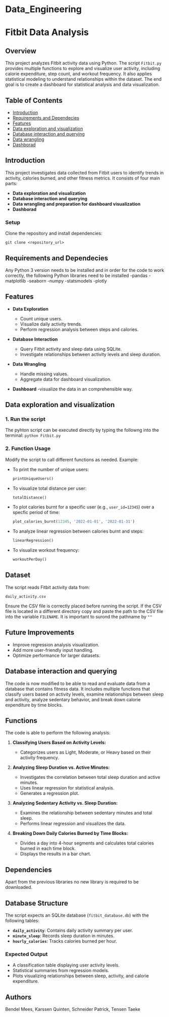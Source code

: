 # Data_Engineering

# Fitbit Data Analysis

## Overview
This project analyzes Fitbit activity data using Python. The script `Fitbit.py` provides multiple functions to explore and visualize user activity, including calorie expenditure, step count, and workout frequency. It also applies statistical modeling to understand relationships within the dataset.
The end goal is to create a dashboard for statistical analysis and data visualization.

## Table of Contents
- [Introduction](#introduction)
- [Requirements and Dependecies](#requirements-and-dependecies) 
- [Features](#features)
- [Data exploration and visualization](#data-exploration)
- [Database interaction and querying](#databse-interaction)
- [Data wrangling](#data-wrangling)
- [Dashborad](#dashboard)




## Introduction
This project investigates data collected from Fitbit users to identify trends in activity, calories burned, and other fitness metrics. It consists of four main parts:
- **Data exploration and visualization**
- **Database interaction and querying**
- **Data wrangling and preparation for dashboard visualization**
- **Dashborad**

### Setup
Clone the repository and install dependencies:
```
git clone <repository_url>
```


## Requirements and Dependecies
Any Python 3 version needs to be installed and in order for the code to work correctly, the following Python libraries need to be installed
-pandas
-matplotlib 
-seaborn 
-numpy 
-statsmodels 
-plotly


## Features
- **Data Exploration**
  - Count unique users.
  - Visualize daily activity trends.
  - Perform regression analysis between steps and calories.

- **Database Interaction**
  - Query Fitbit activity and sleep data using SQLite.
  - Investigate relationships between activity levels and sleep duration.

- **Data Wrangling**
  - Handle missing values.
  - Aggregate data for dashboard visualization.

- **Dashboard**
  -visualize the data in an comprehensible way.


## Data exploration and visualization

### 1. Run the script
The pyhton script can be executed directly by typing the followng into the terminal:
`python Fitbit.py`


### 2. Function Usage
Modify the script to call different functions as needed. Example:

- To print the number of unique users:
  ```python
  printUniqueUsers()
  ```
- To visualize total distance per user:
  ```python
  totalDistance()
  ```
- To plot calories burnt for a specific user (e.g., `user_id=12345`) over a specfic period of time:
  ```python
  plot_calories_burnt(12345, '2022-01-01', '2022-01-31')
  ```
- To analyze linear regression between calories burnt and steps:
  ```python
  linearRegression()
  ```
- To visualize workout frequency:
  ```python
  workoutPerDay()
  ```

## Dataset
The script reads Fitbit activity data from:
```
daily_activity.csv
```
Ensure the CSV file is correctly placed before running the script.
If the CSV file is located in a different directory copy and paste the path to the CSV file into the variable `FILENAME`. It is important to surond the pathname by `""`

## Future Improvements
- Improve regression analysis visualization.
- Add more user-friendly input handling.
- Optimize performance for larger datasets.



## Database interaction and querying
The code is now modified to be able to read and evaluate data from a database that contains fitness data. 
It includes multiple functions that classify users based on activity levels, examine relationships between sleep and activity, analyze sedentary behavior, and break down calorie expenditure by time blocks.

## Functions

The code is able to perform the following analysis:

1. **Classifying Users Based on Activity Levels:**
   - Categorizes users as Light, Moderate, or Heavy based on their activity frequency.

2. **Analyzing Sleep Duration vs. Active Minutes:**
   - Investigates the correlation between total sleep duration and active minutes.
   - Uses linear regression for statistical analysis.
   - Generates a regression plot.

3. **Analyzing Sedentary Activity vs. Sleep Duration:**
   - Examines the relationship between sedentary minutes and total sleep.
   - Performs linear regression and visualizes the data.

4. **Breaking Down Daily Calories Burned by Time Blocks:**
   - Divides a day into 4-hour segments and calculates total calories burned in each time block.
   - Displays the results in a bar chart.

## Dependencies
Apart from the previous libraries no new library is required to be downloaded. 

## Database Structure

The script expects an SQLite database (`fitbit_database.db`) with the following tables:

- **`daily_activity`**: Contains daily activity summary per user.
- **`minute_sleep`**: Records sleep duration in minutes.
- **`hourly_calories`**: Tracks calories burned per hour.





### Expected Output

- A classification table displaying user activity levels.
- Statistical summaries from regression models.
- Plots visualizing relationships between sleep, activity, and calorie expenditure.





## Authors
Bendel Mees, Karssen Quinten, Schneider Patrick, Tensen Taeke




